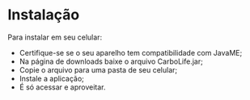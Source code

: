 # Instalação #




Para instalar em seu celular:

  * Certifique-se se o seu aparelho tem compatibilidade com JavaME;
  * Na página de downloads baixe o arquivo CarboLife.jar;
  * Copie o arquivo para uma pasta de seu celular;
  * Instale a aplicação;
  * É só acessar e aproveitar.